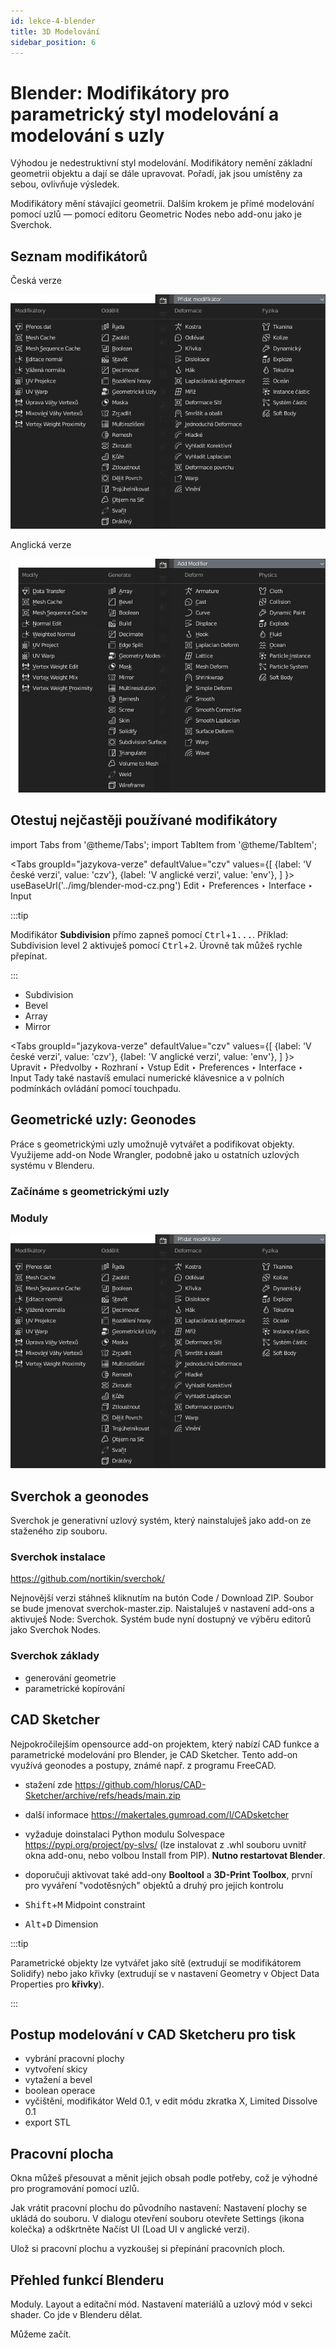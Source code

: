 ```yaml
---
id: lekce-4-blender
title: 3D Modelování
sidebar_position: 6
---
```


# Blender: Modifikátory pro parametrický styl modelování a modelování s uzly
Výhodou je nedestruktivní styl modelování. Modifikátory nemění základní geometrii objektu a dají se dále upravovat. Pořadí, jak jsou umístěny za sebou, ovlivňuje výsledek.

Modifikátory mění stávající geometrii. Dalším krokem je přímé modelování pomocí uzlů — pomocí editoru Geometric Nodes nebo add-onu jako je Sverchok.

## Seznam modifikátorů
Česká verze

![image](../img/blender-mod-cz.png)

Anglická verze

![image](../img/blender-mod-en.png)

## Otestuj nejčastěji používané modifikátory

import Tabs from '@theme/Tabs';
import TabItem from '@theme/TabItem';

<Tabs
  groupId="jazykova-verze"
  defaultValue="czv"
  values={[
    {label: 'V české verzi', value: 'czv'},
    {label: 'V anglické verzi', value: 'env'},
  ]
}>
<TabItem value="czv">
useBaseUrl('../img/blender-mod-cz.png')
</TabItem>
<TabItem value="env">Edit ‣ Preferences ‣ Interface ‣ Input</TabItem>
</Tabs>


:::tip

 Modifikátor **Subdivision** přímo zapneš pomocí <kbd>Ctrl</kbd>+<kbd>1...</kbd>. Příklad: Subdivision level 2 aktivuješ pomocí <kbd>Ctrl</kbd>+<kbd>2</kbd>. Úrovně tak můžeš rychle přepínat.

:::

- Subdivision
- Bevel
- Array
- Mirror


<Tabs
  groupId="jazykova-verze"
  defaultValue="czv"
  values={[
    {label: 'V české verzi', value: 'czv'},
    {label: 'V anglické verzi', value: 'env'},
  ]
}>
<TabItem value="czv">Upravit ‣ Předvolby ‣ Rozhraní ‣ Vstup</TabItem>
<TabItem value="env">Edit ‣ Preferences ‣ Interface ‣ Input</TabItem>
</Tabs>
Tady také nastavíš emulaci numerické klávesnice a v polních podmínkách ovládání pomocí touchpadu.

## Geometrické uzly: Geonodes
Práce s geometrickými uzly umožnujě vytvářet a podifikovat objekty. Využijeme add-on Node Wrangler, podobně jako u ostatních uzlových systému v Blenderu.

### Začínáme s geometrickými uzly
### Moduly
![image](../img/blender-mod-cz.png)

## Sverchok a geonodes
Sverchok je generativní uzlový systém, který nainstaluješ jako add-on ze staženého zip souboru.

### Sverchok instalace

https://github.com/nortikin/sverchok/

Nejnovější verzi stáhneš kliknutím na butón Code / Download ZIP. Soubor se bude jmenovat sverchok-master.zip. Naistaluješ v nastavení add-ons a aktivuješ Node: Sverchok. Systém bude nyní dostupný ve výběru editorů jako Sverchok Nodes.

### Sverchok základy
- generování geometrie
- parametrické kopírování

## CAD Sketcher
Nejpokročilejším opensource add-on projektem, který nabízí CAD funkce a parametrické modelování pro Blender, je CAD Sketcher. Tento add-on využívá geonodes a postupy, známé např. z programu FreeCAD.

- stažení zde https://github.com/hlorus/CAD-Sketcher/archive/refs/heads/main.zip
- další informace https://makertales.gumroad.com/l/CADsketcher
- vyžaduje doinstalaci Python modulu Solvespace https://pypi.org/project/py-slvs/ (lze instalovat z .whl souboru uvnitř okna add-onu, nebo volbou Install from PIP). **Nutno restartovat Blender**.
- doporučuji aktivovat také add-ony **Booltool** a **3D-Print Toolbox**, první pro vyváření "vodotěsných" objektů a druhý pro jejich kontrolu


- <kbd>Shift</kbd>+<kbd>M</kbd> Midpoint constraint
- <kbd>Alt</kbd>+<kbd>D</kbd> Dimension

:::tip

Parametrické objekty lze vytvářet jako sítě (extrudují se modifikátorem Solidify) nebo jako křivky (extrudují se v nastavení Geometry v Object Data Properties pro **křivky**).

:::

## Postup modelování v CAD Sketcheru pro tisk

- vybrání pracovní plochy
- vytvoření skicy
- vytažení a bevel
- boolean operace
- vyčištění, modifikátor Weld 0.1, v edit módu zkratka X, Limited Dissolve 0.1
- export STL

## Pracovní plocha
Okna můžeš přesouvat a měnit jejich obsah podle potřeby, což je výhodné pro programování pomocí uzlů.

Jak vrátit pracovní plochu do původního nastavení: Nastavení plochy se ukládá do souboru. V dialogu  otevření souboru otevřete Settings (ikona kolečka) a odškrtněte Načíst UI (Load UI v anglické verzi).


Ulož si pracovní plochu a vyzkoušej si přepínání pracovních ploch.

## Přehled funkcí Blenderu
Moduly. Layout a editační mód. Nastavení materiálů a uzlový mód v sekci shader.
Co jde v Blenderu dělat.

Můžeme začít.

